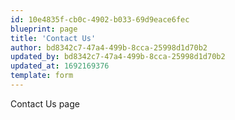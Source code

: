 ```yaml
---
id: 10e4835f-cb0c-4902-b033-69d9eace6fec
blueprint: page
title: 'Contact Us'
author: bd8342c7-47a4-499b-8cca-25998d1d70b2
updated_by: bd8342c7-47a4-499b-8cca-25998d1d70b2
updated_at: 1692169376
template: form
---
```

Contact Us page